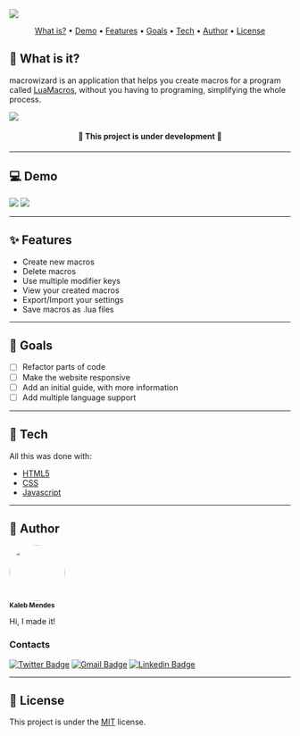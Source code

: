 <img src="https://i.imgur.com/8Ka66k3.png"/>

<p align="center">
 <a href="#whatis">What is?</a> •
 <a href="#demo">Demo</a> •
 <a href="#features">Features</a> •
 <a href="#goals">Goals</a> •
 <a href="#tech">Tech</a> • 
 <a href="#author">Author</a> • 
 <a href="#licence">License</a>
</p>

<h2 id="whatis">🤔 What is it?</h2> 

macrowizard is an application that helps you create macros for a program called [LuaMacros](https://github.com/me2d13/luamacros), without you having to programing, simplifying the whole process.

<a target="_blank" href="https://cardtunic.github.io/macrowizard/">
    <img src="https://i.imgur.com/P2P6drn.png"/>
</a>

<h4 align="center"> 
	🚧 This project is under development 🚧
</h4>

---

<h2 id="demo">💻 Demo</h2>

<img src="https://i.imgur.com/KUXjFGL.gif"/>

<a target="_blank" href="https://www.figma.com/file/jmtKL15XAlYc5IH1oFZs0j/macrowizard_---Web-Page?node-id=49%3A38&t=aOeXjEDy4e9oHMNR-1">
    <img src="https://img.shields.io/static/v1?label=Access the layout&message=FIGMA&color=f14e1e&style=for-the-badge&logo=<LOGO>"/>
</a>

---

<h2 id="features">✨ Features</h2>

- Create new macros
- Delete macros
- Use multiple modifier keys
- View your created macros
- Export/Import your settings
- Save macros as .lua files

---

<h2 id="goals">🎯 Goals</h2>

- [ ] Refactor parts of code
- [ ] Make the website responsive
- [ ] Add an initial guide, with more information
- [ ] Add multiple language support

---

<h2 id="tech">🔧 Tech</h2> 
All this was done with:

- [HTML5](https://developer.mozilla.org/pt-BR/docs/Web/HTML)
- [CSS](https://developer.mozilla.org/pt-BR/docs/Web/css)
- [Javascript](https://developer.mozilla.org/pt-BR/docs/Web/javascript)

---

<h2 id="author">👤 Author</h2>

<a href="hhttps://github.com/cardtunic/">
 <img style="border-radius: 50%;" src="https://avatars.githubusercontent.com/u/67842899?s=1000&v=4" width="100px;" alt=""/>
 <br />
 <sub><b>Kaleb Mendes</b></sub></a> <a href="hhttps://github.com/cardtunic/"></a>

Hi, I made it!

<h3>Contacts</h3>

[![Twitter Badge](https://img.shields.io/badge/-@cardtunic-1ca0f1?style=for-the-badge&labelColor=1ca0f1&logo=twitter&logoColor=white&link=http://twitter.com/cardtunic)](http://twitter.com/cardtunic)
[![Gmail Badge](https://img.shields.io/badge/-tuniccontato@gmail.com-c14438?style=for-the-badge&logo=Gmail&logoColor=white&link=mailto:tuniccontato@gmail.com)](mailto:tuniccontato@gmail.com)
[![Linkedin Badge](https://img.shields.io/badge/-KalebMendes-blue?style=for-the-badge&logo=Linkedin&logoColor=white&link=https://www.linkedin.com/in/kaleb-souza-mendes-a696991b0/)](https://www.linkedin.com/in/kaleb-souza-mendes-a696991b0/)

---

<h2 id="licence">📄 License</h2>

This project is under the [MIT](./LICENSE) license.
